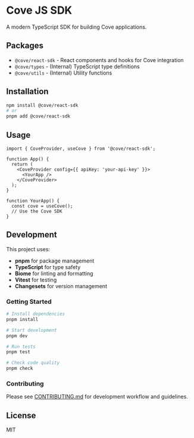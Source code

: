 # Cove JS SDK

A modern TypeScript SDK for building Cove applications.

## Packages

- `@cove/react-sdk` - React components and hooks for Cove integration
- `@cove/types` - (Internal) TypeScript type definitions
- `@cove/utils` - (Internal) Utility functions

## Installation

```bash
npm install @cove/react-sdk
# or
pnpm add @cove/react-sdk
```

## Usage

```tsx
import { CoveProvider, useCove } from '@cove/react-sdk';

function App() {
  return (
    <CoveProvider config={{ apiKey: 'your-api-key' }}>
      <YourApp />
    </CoveProvider>
  );
}

function YourApp() {
  const cove = useCove();
  // Use the Cove SDK
}
```

## Development

This project uses:
- **pnpm** for package management
- **TypeScript** for type safety
- **Biome** for linting and formatting
- **Vitest** for testing
- **Changesets** for version management

### Getting Started

```bash
# Install dependencies
pnpm install

# Start development
pnpm dev

# Run tests
pnpm test

# Check code quality
pnpm check
```

### Contributing

Please see [CONTRIBUTING.md](./CONTRIBUTING.md) for development workflow and guidelines.

## License

MIT